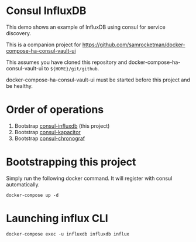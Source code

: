 # Consul InfluxDB

This demo shows an example of InfluxDB using consul for service discovery.

This is a companion project for
https://github.com/samrocketman/docker-compose-ha-consul-vault-ui

This assumes you have cloned this repository and
docker-compose-ha-consul-vault-ui to `${HOME}/git/github`.

docker-compose-ha-consul-vault-ui must be started before this project and be
healthy.

# Order of operations

1. Bootstrap [consul-influxdb][consul-influxdb] (this project)
2. Bootstrap [consul-kapacitor][consul-kapacitor]
3. Bootstrap [consul-chronograf][consul-chronograf]

# Bootstrapping this project

Simply run the following docker command.  It will register with consul
automatically.

    docker-compose up -d

# Launching influx CLI

    docker-compose exec -u influxdb influxdb influx

[consul-chronograf]: https://github.com/samrocketman/consul-chronograf
[consul-influxdb]: https://github.com/samrocketman/consul-influxdb
[consul-kapacitor]: https://github.com/samrocketman/consul-kapacitor
